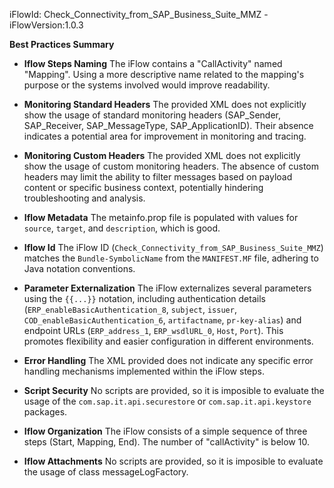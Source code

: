 iFlowId: Check_Connectivity_from_SAP_Business_Suite_MMZ - iFlowVersion:1.0.3

**Best Practices Summary**
- **Iflow Steps Naming**
  The iFlow contains a "CallActivity" named "Mapping". Using a more descriptive name related to the mapping's purpose or the systems involved would improve readability.

- **Monitoring Standard Headers**
  The provided XML does not explicitly show the usage of standard monitoring headers (SAP_Sender, SAP_Receiver, SAP_MessageType, SAP_ApplicationID). Their absence indicates a potential area for improvement in monitoring and tracing.

- **Monitoring Custom Headers**
  The provided XML does not explicitly show the usage of custom monitoring headers. The absence of custom headers may limit the ability to filter messages based on payload content or specific business context, potentially hindering troubleshooting and analysis.

- **Iflow Metadata**
  The metainfo.prop file is populated with values for `source`, `target`, and `description`, which is good.

- **Iflow Id**
  The iFlow ID (`Check_Connectivity_from_SAP_Business_Suite_MMZ`) matches the `Bundle-SymbolicName` from the `MANIFEST.MF` file, adhering to Java notation conventions.

- **Parameter Externalization**
  The iFlow externalizes several parameters using the `{{...}}` notation, including authentication details (`ERP_enableBasicAuthentication_8`, `subject`, `issuer`, `COD_enableBasicAuthentication_6`, `artifactname`, `pr-key-alias`) and endpoint URLs (`ERP_address_1`, `ERP_wsdlURL_0`, `Host`, `Port`). This promotes flexibility and easier configuration in different environments.

- **Error Handling**
  The XML provided does not indicate any specific error handling mechanisms implemented within the iFlow steps.

- **Script Security**
  No scripts are provided, so it is imposible to evaluate the usage of the `com.sap.it.api.securestore` or `com.sap.it.api.keystore` packages.

- **Iflow Organization**
  The iFlow consists of a simple sequence of three steps (Start, Mapping, End). The number of "callActivity" is below 10.

- **Iflow Attachments**
  No scripts are provided, so it is imposible to evaluate the usage of class messageLogFactory.